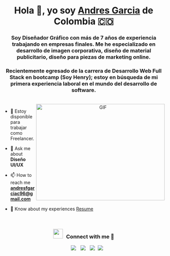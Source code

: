 <h1 align="center">Hola 👋, yo soy <a href="https://www.linkedin.com/in/andr%C3%A9s-felipe-garcia-castro-afgc96/" target="blank">
Andres Garcia</a> de Colombia 🇨🇴</h1>
<h3 align="center">Soy Diseñador Gráfico con más de 7 años de experiencia trabajando en empresas finales. Me he especializado en desarrollo de imagen corporativa, diseño de material publicitario, diseño para piezas de marketing online.</h3>

<h3 align="center">Recientemente egresado de la carrera de Desarrollo Web Full Stack en bootcamp (Soy Henry); estoy en búsqueda de mi primera experiencia laboral en el mundo del desarrollo de software.</h3>
<br/>
<a target="_blank" align="center">
  <img align="right" top="500" height="300" width="400" alt="GIF" src="https://media.giphy.com/media/SWoSkN6DxTszqIKEqv/giphy.gif">
</a>

- 🤝 Estoy disponible para trabajar como Freelancer.

- 💬 Ask me about **Diseño UI/UX**

- 📫 How to reach me **andresfgarciac96@gmail.com**

- 📄 Know about my experiences <a href="https://github.com/AndresGarcia96/aboutme/blob/main/HOJA%20DE%20VIDA%202023%20-%20ENVIAR.pdf" target="blank">Resume</a>
<br/>
<h3 align="center" > <img src="https://media.giphy.com/media/iY8CRBdQXODJSCERIr/giphy.gif" width="30" height="30" style="margin-right: 10px;">Connect with me 🤝 </h3>

<p align="center">

 <div align="center"  class="icons-social" style="margin-left: 10px;">
        <a style="margin-left: 10px;"  target="_blank" href="https://www.linkedin.com/in/andr%C3%A9s-felipe-garcia-castro-afgc96/">
			<img src="https://img.icons8.com/doodle/40/000000/linkedin--v2.png"></a>
        <a style="margin-left: 10px;" target="_blank" href="https://github.com/AndresGarcia96">
		<img src="https://img.icons8.com/doodle/40/000000/github--v1.png"></a>
        <a style="margin-left: 10px;" target="_blank" href="https://www.instagram.com/andy_fgc/">
			<img src="https://img.icons8.com/doodle/40/000000/instagram-new--v2.png"></a>
		<a style="margin-left: 5px;" target="_blank" href="https://github.com/AndresGarcia96/aboutme/blob/main/HOJA%20DE%20VIDA%202023%20-%20ENVIAR.pdf">
					<img src="https://img.icons8.com/plasticine/0.5x/resume.png" ></a>
      </div>

</p>
